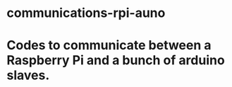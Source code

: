 # communications-rpi-auno
# Codes to communicate between a Raspberry Pi and a bunch of arduino slaves.
